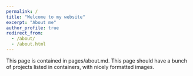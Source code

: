 ```yaml
---
permalink: /
title: "Welcome to my website"
excerpt: "About me"
author_profile: true
redirect_from: 
  - /about/
  - /about.html
---
```


This page is contained in pages/about.md. This page should have a bunch of projects listed in containers, with nicely formatted images. 